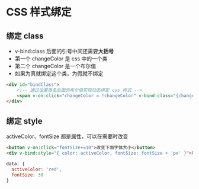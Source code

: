 # CSS 样式绑定



## 绑定 class

- v-bind:class 后面的引号中间还需要**大括号**
- 第一个 changeColor 是 css 中的一个类
- 第二个 changeColor 是一个布尔值
- 如果为真就绑定这个类，为假就不绑定

```html
<div id="bindClass">
	<!-- 通过设置类名后面的布尔值实现动态绑定 css 样式 -->
	<span v-on:click="changeColor = !changeColor" v-bind:class="{changeColor:changeColor}">Jack</span>
</div>
```



## 绑定 style

activeColor、fontSize 都是属性，可以在需要时改变

```html
<button v-on:click="fontSize+=10">改变下面字体大小</button>
<div v-bind:style="{ color: activeColor, fontSize: fontSize + 'px' }">哈哈</div>
```

```javascript
data: {
  activeColor: 'red',
  fontSize: 30
}
```

